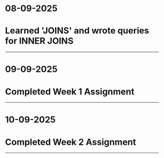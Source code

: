 # 08-09-2025
# Learned 'JOINS' and wrote queries for INNER JOINS 

------------------------------------------------------------

# 09-09-2025
# Completed Week 1 Assignment

------------------------------------------------------------
# 10-09-2025
# Completed Week 2 Assignment

------------------------------------------------------------